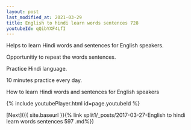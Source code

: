 ```yaml
---
layout: post
last_modified_at: 2021-03-29
title: English to hindi learn words sentences 728 
youtubeId: qQibYXF4LfI
---
```

 
 
Helps to learn Hindi words and sentences for English speakers.

Opportunitiy to repeat the words sentences. 

Practice Hindi language. 
 
10 minutes practice every day. 
 
How to learn Hindi words and sentences for English speakers 
 
{% include youtubePlayer.html id=page.youtubeId %}
 
 
[Next]({{ site.baseurl }}{% link  split1/_posts/2017-03-27-English to hindi learn words sentences 597 .md%})
 
